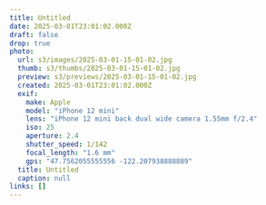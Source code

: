 ```yaml
---
title: Untitled
date: 2025-03-01T23:01:02.000Z
draft: false
drop: true
photo:
  url: s3/images/2025-03-01-15-01-02.jpg
  thumb: s3/thumbs/2025-03-01-15-01-02.jpg
  preview: s3/previews/2025-03-01-15-01-02.jpg
  created: 2025-03-01T23:01:02.000Z
  exif:
    make: Apple
    model: "iPhone 12 mini"
    lens: "iPhone 12 mini back dual wide camera 1.55mm f/2.4"
    iso: 25
    aperture: 2.4
    shutter_speed: 1/142
    focal_length: "1.6 mm"
    gps: "47.7562055555556 -122.207938888889"
  title: Untitled
  caption: null
links: []
---
```


